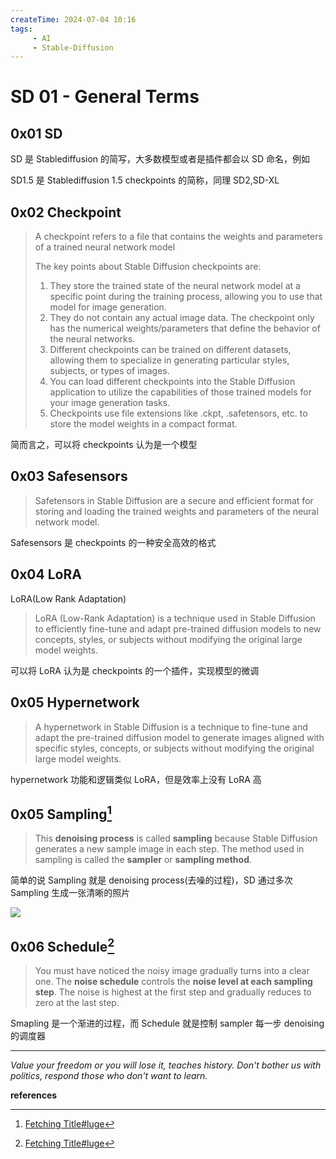 ```yaml
---
createTime: 2024-07-04 10:16
tags:
     - AI
     - Stable-Diffusion
---
```


# SD 01 - General Terms

## 0x01 SD

SD 是 Stablediffusion 的简写，大多数模型或者是插件都会以 SD 命名，例如

SD1.5 是 Stablediffusion 1.5 checkpoints 的简称，同理 SD2,SD-XL

## 0x02 Checkpoint

> A checkpoint refers to a file that contains the weights and parameters of a trained neural network model
> 
> The key points about Stable Diffusion checkpoints are:
> 
> 1. They store the trained state of the neural network model at a specific point during the training process,  allowing you to use that model for image generation.
> 2. They do not contain any actual  image data. The checkpoint only has the numerical weights/parameters  that define the behavior of the neural networks.
> 3. Different checkpoints can be  trained on different datasets, allowing them to specialize in generating particular styles, subjects, or types of images.
> 4. You can load different checkpoints  into the Stable Diffusion application to utilize the capabilities of  those trained models for your image generation tasks.
> 5. Checkpoints use file extensions like .ckpt, .safetensors, etc. to store the model weights in a compact format.

简而言之，可以将 checkpoints 认为是一个模型

## 0x03 Safesensors

> Safetensors in Stable Diffusion are a secure and  efficient format for storing and loading the trained weights and  parameters of the neural network model.

Safesensors 是 checkpoints 的一种安全高效的格式

## 0x04 LoRA

LoRA(Low Rank Adaptation)

> LoRA (Low-Rank Adaptation) is a technique used in Stable  Diffusion to efficiently fine-tune and adapt pre-trained diffusion  models to new concepts, styles, or subjects without modifying the  original large model weights.

可以将 LoRA 认为是 checkpoints 的一个插件，实现模型的微调

## 0x05 Hypernetwork

> A hypernetwork in Stable Diffusion is a technique to  fine-tune and adapt the pre-trained diffusion model to generate images  aligned with specific styles, concepts, or subjects without modifying  the original large model weights.

hypernetwork 功能和逻辑类似 LoRA，但是效率上没有 LoRA 高

## 0x05 Sampling[^2]

> This **denoising process** is called **sampling** because Stable Diffusion generates a new sample image in each step. The method used in sampling is called the **sampler** or **sampling method**.

简单的说 Sampling 就是 denoising process(去噪的过程)，SD 通过多次 Sampling 生成一张清晰的照片

![](https://stable-diffusion-art.com/wp-content/uploads/2022/12/image-84.png)

## 0x06 Schedule[^2]

> You must have noticed the noisy image gradually turns into a clear one. The **noise schedule** controls the **noise level at each sampling step**. The noise is highest at the first step and gradually reduces to zero at the last step.

Smapling 是一个渐进的过程，而 Schedule 就是控制 sampler 每一步 denoising 的调度器


---

*Value your freedom or you will lose it, teaches history. Don't bother us with politics, respond those who don't want to learn.*

**references**

[^1]:https://github.com/AUTOMATIC1111/stable-diffusion-webui/wiki
[^2]:[Fetching Title#luge](https://stable-diffusion-art.com/samplers/)